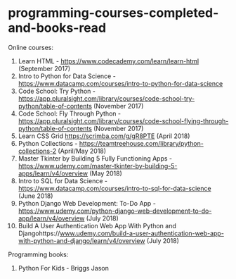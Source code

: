 # programming-courses-completed-and-books-read
Online courses:
1. Learn HTML - https://www.codecademy.com/learn/learn-html (September 2017)
2. Intro to Python for Data Science - https://www.datacamp.com/courses/intro-to-python-for-data-science
3. Code School: Try Python - https://app.pluralsight.com/library/courses/code-school-try-python/table-of-contents (November 2017)
4. Code School: Fly Through Python - https://app.pluralsight.com/library/courses/code-school-flying-through-python/table-of-contents (November 2017)
5. Learn CSS Grid https://scrimba.com/g/gR8PTE (April 2018)
6. Python Collections - https://teamtreehouse.com/library/python-collections-2 (April/May 2018)
7. Master Tkinter by Building 5 Fully Functioning Apps - https://www.udemy.com/master-tkinter-by-building-5-apps/learn/v4/overview (May 2018)
8. Intro to SQL for Data Science - https://www.datacamp.com/courses/intro-to-sql-for-data-science (June 2018)
9. Python Django Web Development: To-Do App - https://www.udemy.com/python-django-web-development-to-do-app/learn/v4/overview
(July 2018)
10. Build  A User Authentication Web App With Python and Djangohttps://www.udemy.com/build-a-user-authentication-web-app-with-python-and-django/learn/v4/overview (July 2018)


Programming books:
1. Python For Kids - Briggs Jason
